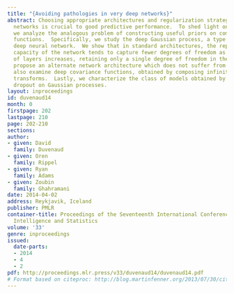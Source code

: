 ```yaml
---
title: "{Avoiding pathologies in very deep networks}"
abstract: Choosing appropriate architectures and regularization strategies of deep
  networks is crucial to good predictive performance.  To shed light on this problem,
  we analyze the analogous problem of constructing useful priors on compositions of
  functions.  Specifically, we study the deep Gaussian process, a type of infinitely-wide,
  deep neural network.  We show that in standard architectures, the representational
  capacity of the network tends to capture fewer degrees of freedom as the number
  of layers increases, retaining only a single degree of freedom in the limit.  We
  propose an alternate network architecture which does not suffer from this pathology.  We
  also examine deep covariance functions, obtained by composing infinitely many feature
  transforms.  Lastly, we characterize the class of models obtained by performing
  dropout on Gaussian processes.
layout: inproceedings
id: duvenaud14
month: 0
firstpage: 202
lastpage: 210
page: 202-210
sections: 
author:
- given: David
  family: Duvenaud
- given: Oren
  family: Rippel
- given: Ryan
  family: Adams
- given: Zoubin
  family: Ghahramani
date: 2014-04-02
address: Reykjavik, Iceland
publisher: PMLR
container-title: Proceedings of the Seventeenth International Conference on Artificial
  Intelligence and Statistics
volume: '33'
genre: inproceedings
issued:
  date-parts:
  - 2014
  - 4
  - 2
pdf: http://proceedings.mlr.press/v33/duvenaud14/duvenaud14.pdf
# Format based on citeproc: http://blog.martinfenner.org/2013/07/30/citeproc-yaml-for-bibliographies/
---
```

